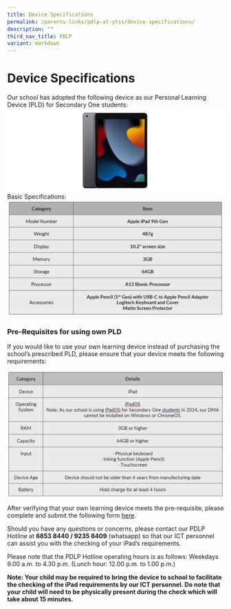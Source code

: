 ```yaml
---
title: Device Specifications
permalink: /parents-links/pdlp-at-ytss/device-specifications/
description: ""
third_nav_title: PDLP
variant: markdown
---
```

# **Device Specifications**

Our school has adopted the following device as our Personal Learning Device (PLD) for Secondary One students: 
![](/images/ipad_9th_gen__rev_2_.png)
Basic Specifications:
![](/images/ipad_TOS.png)

### Pre-Requisites for using own PLD

If you would like to use your own learning device instead of purchasing the school’s prescribed PLD, please ensure that your device meets the following requirements:

![](/images/PLD_pre_requisites_.png)

After verifying that your own learning device meets the pre-requisite, please complete and submit the following form [here](https://go.gov.sg/pdlp-owndevice). 

Should you have any questions or concerns, please contact our PDLP Hotline at **6853 8440 / 9235 8409** (whatsapp) so that our ICT personnel can assist you with the checking of your iPad’s requirements.

Please note that the PDLP Hotline operating hours is as follows: Weekdays 9.00 a.m. to 4.30 p.m. (Lunch hour: 12.00 p.m. to 1.00 p.m.)

**Note: Your child may be required to bring the device to school to facilitate the checking of the iPad requirements by our ICT personnel. Do note that your child will need to be physically present during the check which will take about 15 minutes.**